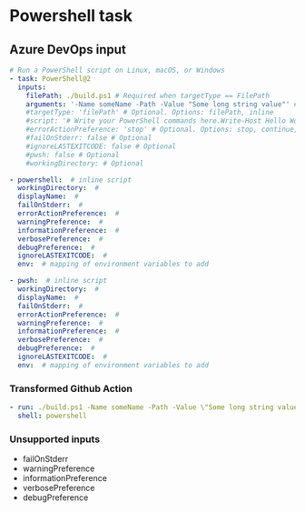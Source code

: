 # Powershell task

## Azure DevOps input

```yaml
# Run a PowerShell script on Linux, macOS, or Windows
- task: PowerShell@2
  inputs:
    filePath: ./build.ps1 # Required when targetType == FilePath
    arguments: '-Name someName -Path -Value "Some long string value"' # Optional
    #targetType: 'filePath' # Optional. Options: filePath, inline
    #script: '# Write your PowerShell commands here.Write-Host Hello World' # Required when targetType == Inline
    #errorActionPreference: 'stop' # Optional. Options: stop, continue, silentlyContinue
    #failOnStderr: false # Optional
    #ignoreLASTEXITCODE: false # Optional
    #pwsh: false # Optional
    #workingDirectory: # Optional
```

```yaml
- powershell:  # inline script
  workingDirectory:  #
  displayName:  #
  failOnStderr:  #
  errorActionPreference:  #
  warningPreference:  #
  informationPreference:  #
  verbosePreference:  #
  debugPreference:  #
  ignoreLASTEXITCODE:  #
  env:  # mapping of environment variables to add
```

```yaml
- pwsh:  # inline script
  workingDirectory:  #
  displayName:  #
  failOnStderr:  #
  errorActionPreference:  #
  warningPreference:  #
  informationPreference:  #
  verbosePreference:  #
  debugPreference:  #
  ignoreLASTEXITCODE:  #
  env:  # mapping of environment variables to add
```

### Transformed Github Action

```yaml
- run: ./build.ps1 -Name someName -Path -Value \"Some long string value\"
  shell: powershell
```

### Unsupported inputs

- failOnStderr
- warningPreference
- informationPreference
- verbosePreference
- debugPreference
